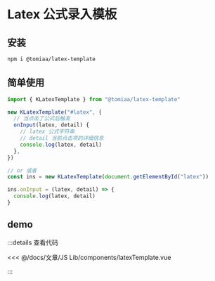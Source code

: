 <script setup lang="ts">
import latexTemplate from "./components/latexTemplate.vue"
</script>

# Latex 公式录入模板

## 安装

```sh
npm i @tomiaa/latex-template
```

## 简单使用

```ts
import { KLatexTemplate } from "@tomiaa/latex-template"

new KLatexTemplate("#latex", {
  // 当点击了公式后触发
  onInput(latex, detail) {
    // latex 公式字符串
    // detail 当前点击项的详细信息
    console.log(latex, detail)
  },
})

// or 或者
const ins = new KLatexTemplate(document.getElementById("latex"))

ins.onInput = (latex, detail) => {
  console.log(latex, detail)
}
```

## demo

<latexTemplate />

:::details 查看代码

<<< @/docs/文章/JS Lib/components/latexTemplate.vue

:::
